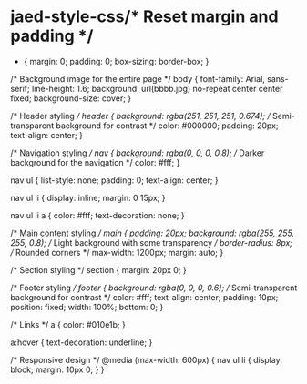 # jaed-style-css/* Reset margin and padding */
* {
    margin: 0;
    padding: 0;
    box-sizing: border-box;
}

/* Background image for the entire page */
body {
    font-family: Arial, sans-serif;
    line-height: 1.6;
    background: url(bbbb.jpg) no-repeat center center fixed;
    background-size: cover;
}

/* Header styling */
header {
    background: rgba(251, 251, 251, 0.674); /* Semi-transparent background for contrast */
    color: #000000;
    padding: 20px;
    text-align: center;
}

/* Navigation styling */
nav {
    background: rgba(0, 0, 0, 0.8); /* Darker background for the navigation */
    color: #fff;
}

nav ul {
    list-style: none;
    padding: 0;
    text-align: center;
}

nav ul li {
    display: inline;
    margin: 0 15px;
}

nav ul li a {
    color: #fff;
    text-decoration: none;
}

/* Main content styling */
main {
    padding: 20px;
    background: rgba(255, 255, 255, 0.8); /* Light background with some transparency */
    border-radius: 8px; /* Rounded corners */
    max-width: 1200px;
    margin: auto;
}

/* Section styling */
section {
    margin: 20px 0;
}

/* Footer styling */
footer {
    background: rgba(0, 0, 0, 0.6); /* Semi-transparent background for contrast */
    color: #fff;
    text-align: center;
    padding: 10px;
    position: fixed;
    width: 100%;
    bottom: 0;
}

/* Links */
a {
    color: #010e1b;
}

a:hover {
    text-decoration: underline;
}

/* Responsive design */
@media (max-width: 600px) {
    nav ul li {
        display: block;
        margin: 10px 0;
    }
}
